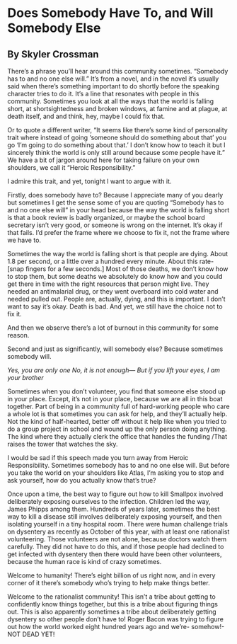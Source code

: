 # Does Somebody Have To, and Will Somebody Else
## By Skyler Crossman

There’s a phrase you’ll hear around this community sometimes. “Somebody has to and no one else will.” It’s from a novel, and in the novel it’s usually said when there’s something important to do shortly before the speaking character tries to do it. It’s a line that resonates with people in this community. Sometimes you look at all the ways that the world is falling short, at shortsightedness and broken windows, at famine and at plague, at death itself, and and think, hey, maybe I could fix that.

Or to quote a different writer, “It seems like there’s some kind of personality trait where instead of going ‘someone should do something about that’ you go ‘I’m going to do something about that.’ I don’t know how to teach it but I sincerely think the world is only still around because some people have it.” We have a bit of jargon around here for taking failure on your own shoulders, we call it “Heroic Responsibility.” 

I admire this trait, and yet, tonight I want to argue with it.

Firstly, does somebody have to? Because I appreciate many of you dearly but sometimes I get the sense some of you are quoting “Somebody has to and no one else will” in your head because the way the world is falling short is that a book review is badly organized, or maybe the school board secretary isn’t very good, or someone is wrong on the internet. It’s okay if that fails. I’d prefer the frame where we choose to fix it, not the frame where we have to.

Sometimes the way the world is falling short is that people are dying. About 1.8 per second, or a little over a hundred every minute. About this rate- [snap fingers for a few seconds.] Most of those deaths, we don’t know how to stop them, but some deaths we absolutely do know how and you could get there in time with the right resources that person might live. They needed an antimalarial drug, or they went overboard into cold water and needed pulled out. People are, actually, dying, and this is important. I don’t want to say it’s okay. Death is bad. And yet, we still have the choice not to fix it.

And then we observe there’s a lot of burnout in this community for some reason.

Second and just as significantly, will somebody else? Because sometimes somebody will. 

*Yes, you are only one*
*No, it is not enough—*
*But if you lift your eyes,*
*I am your brother*

Sometimes when you don’t volunteer, you find that someone else stood up in your place. Except, it’s not in your place, because we are all in this boat together. Part of being in a community full of hard-working people who care a whole lot is that sometimes you can ask for help, and they’ll actually help. Not the kind of half-hearted, better off without it help like when you tried to do a group project in school and wound up the only person doing anything. The kind where they actually clerk the office that handles the funding /That raises the tower that watches the sky.

I would be sad if this speech made you turn away from Heroic Responsibility. Sometimes somebody has to and no one else will. But before you take the world on your shoulders like Atlas, I’m asking you to stop and ask yourself, how do you actually know that’s true?

Once upon a time, the best way to figure out how to kill Smallpox involved deliberately exposing ourselves to the infection. Children led the way, James Phipps among them. Hundreds of years later, sometimes the best way to kill a disease still involves deliberately exposing yourself, and then isolating yourself in a tiny hospital room. There were human challenge trials on dysentery as recently as October of this year, with at least one rationalist volunteering. Those volunteers are not alone, because doctors watch them carefully. They did not have to do this, and if those people had declined to get infected with dysentery then there would have been other volunteers, because the human race is kind of crazy sometimes. 

Welcome to humanity! There’s eight billion of us right now, and in every corner of it there’s somebody who’s trying to help make things better. 

Welcome to the rationalist community! This isn’t a tribe about getting to confidently know things together, but this is a tribe about figuring things out. This is also apparently sometimes a tribe about deliberately getting dysentery so other people don’t have to! Roger Bacon was trying to figure out how the world worked eight hundred years ago and we’re- somehow!-  NOT DEAD YET!
